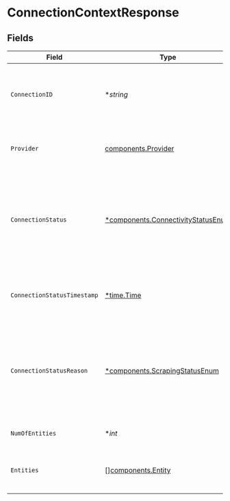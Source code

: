 # ConnectionContextResponse


## Fields

| Field                                                                                                                      | Type                                                                                                                       | Required                                                                                                                   | Description                                                                                                                |
| -------------------------------------------------------------------------------------------------------------------------- | -------------------------------------------------------------------------------------------------------------------------- | -------------------------------------------------------------------------------------------------------------------------- | -------------------------------------------------------------------------------------------------------------------------- |
| `ConnectionID`                                                                                                             | **string*                                                                                                                  | :heavy_minus_sign:                                                                                                         | The Deck Connection ID associated with the access token data being requested                                               |
| `Provider`                                                                                                                 | [components.Provider](../../models/components/provider.md)                                                                 | :heavy_check_mark:                                                                                                         | The data source associated to this connectiond                                                                             |
| `ConnectionStatus`                                                                                                         | [*components.ConnectivityStatusEnum](../../models/components/connectivitystatusenum.md)                                    | :heavy_minus_sign:                                                                                                         | Represents the current connection health status between the system and the data source, such as Connected or Disconnected. |
| `ConnectionStatusTimestamp`                                                                                                | [*time.Time](https://pkg.go.dev/time#Time)                                                                                 | :heavy_minus_sign:                                                                                                         | The UTC timestamp of when the connectivity status was last updated.                                                        |
| `ConnectionStatusReason`                                                                                                   | [*components.ScrapingStatusEnum](../../models/components/scrapingstatusenum.md)                                            | :heavy_minus_sign:                                                                                                         | Represents the most recent scraping result for this connection, providing additional context to the connectivity status.   |
| `NumOfEntities`                                                                                                            | **int*                                                                                                                     | :heavy_minus_sign:                                                                                                         | Represents the number of accounts.                                                                                         |
| `Entities`                                                                                                                 | [][components.Entity](../../models/components/entity.md)                                                                   | :heavy_check_mark:                                                                                                         | A list of entities associated with this connection.                                                                        |